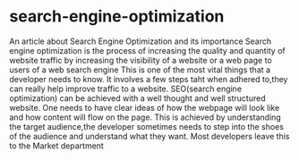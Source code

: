 # search-engine-optimization
An article about Search Engine Optimization and its importance
Search engine optimization is the process of increasing the quality and quantity of website traffic by increasing the visibility of a website or a web page to users of a web search engine
This is one of the most vital things that a developer needs to know.
It involves a few steps taht when adhered to,they can really help improve traffic to a website.
SEO(search engine optimization) can be achieved with a well thought and well structured website.
One needs to have clear ideas of how the webpage will look like and how content will flow on the page.
This is achieved by understanding the target audience,the developer sometimes needs to step into the shoes of the audience and understand what they want.
Most developers leave this to the Market department
